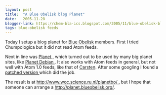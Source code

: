 ```yaml
---
layout: post
title:  "A Blue Obelisk blog Planet"
date:   2005-11-28
blogger-link: https://chem-bla-ics.blogspot.com/2005/11/blue-obelisk-blog-planet.html
tags: blue-obelisk feeds
---
```


Today I setup a blog planet for [Blue Obelisk](http://www.blueobelisk.org/) members. First I tried
Chumpologica but it did not read Atom feeds.

Next in line was [Planet <i class="fa-solid fa-box-archive fa-xs"></i>](https://web.archive.org/web/20171029175722/http://www.planetplanet.org/),
which turned out to be used by many big planet sites, like
[Planet Debian <i class="fa-solid fa-recycle fa-xs"></i>](http://planet.debian.org/). It also works with Atom feeds in general, but not well with Atom 1.0 feeds, like that of
[Carsten](http://www.livejournal.com/users/cniehaus/). After some googling I found a
[patched version <i class="fa-solid fa-link-slash fa-xs"></i>](http://lists.planetplanet.org/pipermail/devel/2005-November/000710.html) which did the job.

The result is at [http://www.woc.science.ru.nl/planetbo/ <i class="fa-solid fa-link-slash fa-xs"></i>](http://www.woc.science.ru.nl/planetbo/),
but I hope that someone can arrange a http://planet.blueobelisk.org/.

